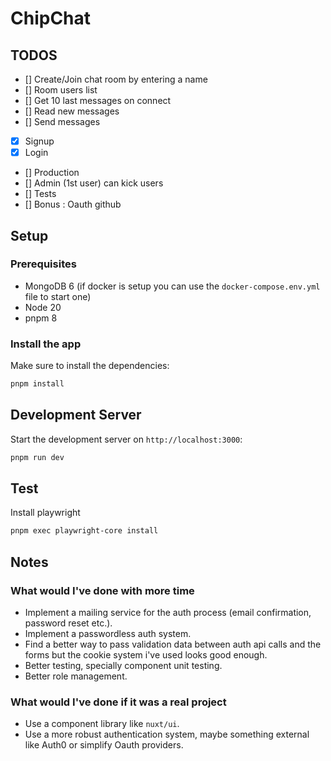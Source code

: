 # ChipChat

## TODOS
- [] Create/Join chat room by entering a name
- [] Room users list
- [] Get 10 last messages on connect
- [] Read new messages
- [] Send messages
- [x] Signup
- [x] Login
- [] Production
- [] Admin (1st user) can kick users
- [] Tests
- [] Bonus : Oauth github

## Setup

### Prerequisites
- MongoDB 6 (if docker is setup you can use the `docker-compose.env.yml` file to start one)
- Node 20
- pnpm 8

### Install the app
Make sure to install the dependencies:

```bash
pnpm install
```

## Development Server

Start the development server on `http://localhost:3000`:

```bash
pnpm run dev
```

## Test

Install playwright

```bash
pnpm exec playwright-core install
```

## Notes

### What would I've done with more time
- Implement a mailing service for the auth process (email confirmation, password reset etc.).
- Implement a passwordless auth system.
- Find a better way to pass validation data between auth api calls and the forms but the cookie system i've used looks good enough.
- Better testing, specially component unit testing.
- Better role management.

### What would I've done if it was a real project
- Use a component library like `nuxt/ui`.
- Use a more robust authentication system, maybe something external like Auth0 or simplify Oauth providers.

